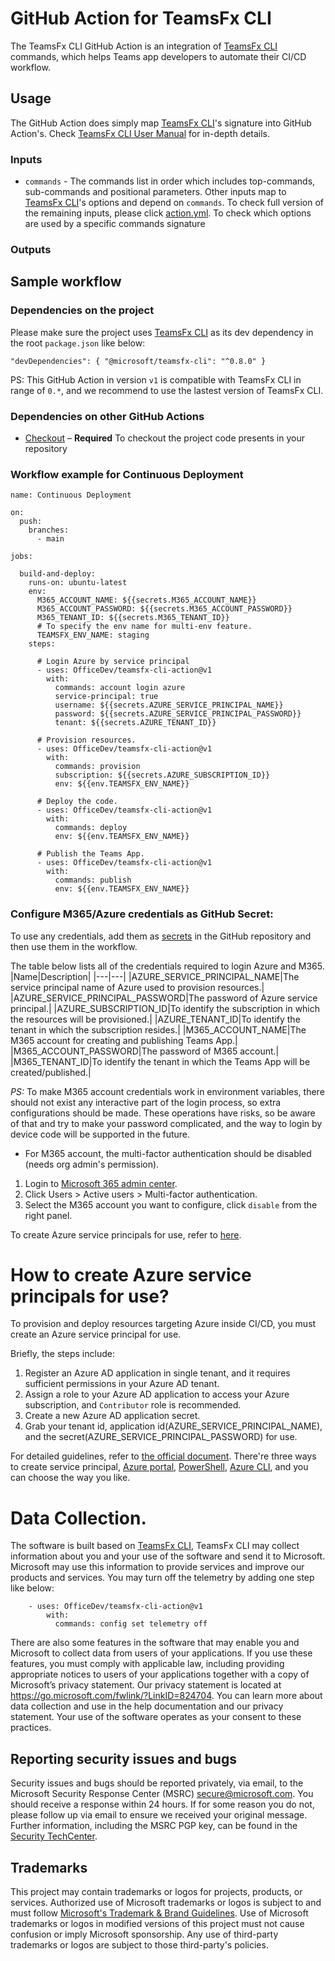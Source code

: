 # GitHub Action for TeamsFx CLI


The TeamsFx CLI GitHub Action is an integration of [TeamsFx CLI](https://www.npmjs.com/package/@microsoft/teamsfx-cli) commands, which helps Teams app developers to automate their CI/CD workflow.

## Usage
The GitHub Action does simply map [TeamsFx CLI](https://www.npmjs.com/package/@microsoft/teamsfx-cli)'s signature into GitHub Action's. Check [TeamsFx CLI User Manual](https://docs.microsoft.com/en-us/microsoftteams/platform/toolkit/teamsfx-cli) for in-depth details.

### Inputs
* `commands` - The commands list in order which includes top-commands, sub-commands and positional parameters.
Other inputs map to [TeamsFx CLI](https://www.npmjs.com/package/@microsoft/teamsfx-cli)'s options and depend on `commands`. To check full version of the remaining inputs, please click [action.yml](https://github.com/OfficeDev/teamsfx-cli-action/blob/main/action.yml). To check which options are used by a specific commands signature
### Outputs

## Sample workflow 

### Dependencies on the project
Please make sure the project uses [TeamsFx CLI](https://www.npmjs.com/package/@microsoft/teamsfx-cli) as its dev dependency in the root `package.json` like below:

`
  "devDependencies": {
    "@microsoft/teamsfx-cli": "^0.8.0"
  }
`

PS: This GitHub Action in version `v1` is compatible with TeamsFx CLI in range of `0.*`, and we recommend to use the lastest version of TeamsFx CLI.

### Dependencies on other GitHub Actions
* [Checkout](https://github.com/actions/checkout) – **Required** To checkout the project code presents in your repository
### Workflow example for Continuous Deployment
```
name: Continuous Deployment

on:
  push:
    branches:
      - main

jobs:

  build-and-deploy:
    runs-on: ubuntu-latest
    env:
      M365_ACCOUNT_NAME: ${{secrets.M365_ACCOUNT_NAME}}
      M365_ACCOUNT_PASSWORD: ${{secrets.M365_ACCOUNT_PASSWORD}}
      M365_TENANT_ID: ${{secrets.M365_TENANT_ID}}
      # To specify the env name for multi-env feature.
      TEAMSFX_ENV_NAME: staging
    steps:

      # Login Azure by service principal 
      - uses: OfficeDev/teamsfx-cli-action@v1
        with:
          commands: account login azure 
          service-principal: true
          username: ${{secrets.AZURE_SERVICE_PRINCIPAL_NAME}}
          password: ${{secrets.AZURE_SERVICE_PRINCIPAL_PASSWORD}}
          tenant: ${{secrets.AZURE_TENANT_ID}}
 
      # Provision resources.
      - uses: OfficeDev/teamsfx-cli-action@v1
        with:
          commands: provision
          subscription: ${{secrets.AZURE_SUBSCRIPTION_ID}}
          env: ${{env.TEAMSFX_ENV_NAME}}
    
      # Deploy the code.
      - uses: OfficeDev/teamsfx-cli-action@v1
        with:
          commands: deploy
          env: ${{env.TEAMSFX_ENV_NAME}}

      # Publish the Teams App.
      - uses: OfficeDev/teamsfx-cli-action@v1
        with:
          commands: publish
          env: ${{env.TEAMSFX_ENV_NAME}}
```

### Configure M365/Azure credentials as GitHub Secret:

To use any credentials, add them as [secrets](https://docs.github.com/en/actions/configuring-and-managing-workflows/creating-and-storing-encrypted-secrets) in the GitHub repository and then use them in the workflow.

The table below lists all of the credentials required to login Azure and M365.
|Name|Description|
|---|---|
|AZURE_SERVICE_PRINCIPAL_NAME|The service principal name of Azure used to provision resources.|
|AZURE_SERVICE_PRINCIPAL_PASSWORD|The password of Azure service principal.|
|AZURE_SUBSCRIPTION_ID|To identify the subscription in which the resources will be provisioned.|
|AZURE_TENANT_ID|To identify the tenant in which the subscription resides.|
|M365_ACCOUNT_NAME|The M365 account for creating and publishing Teams App.|
|M365_ACCOUNT_PASSWORD|The password of M365 account.|
|M365_TENANT_ID|To identify the tenant in which the Teams App will be created/published.|

*PS:* To make M365 account credentials work in environment variables, there should not exist any interactive part of the login process, so extra configurations should be made. These operations have risks, so be aware of that and try to make your password complicated, and the way to login by device code will be supported in the future.
* For M365 account, the multi-factor authentication should be disabled (needs org admin's permission).
1. Login to [Microsoft 365 admin center](https://admin.microsoft.com/).
2. Click Users > Active users > Multi-factor authentication.
3. Select the M365 account you want to configure, click `disable` from the right panel.

To create Azure service principals for use, refer to [here](#how-to-create-azure-service-principals-for-use).

# How to create Azure service principals for use?
To provision and deploy resources targeting Azure inside CI/CD, you must create an Azure service principal for use.

Briefly, the steps include:
1. Register an Azure AD application in single tenant, and it requires sufficient permissions in your Azure AD tenant.
2. Assign a role to your Azure AD application to access your Azure subscription, and `Contributor` role is recommended. 
3. Create a new Azure AD application secret.
4. Grab your tenant id, application id(AZURE_SERVICE_PRINCIPAL_NAME), and the secret(AZURE_SERVICE_PRINCIPAL_PASSWORD) for use.

For detailed guidelines, refer to [the official document](https://docs.microsoft.com/en-us/azure/active-directory/develop/howto-create-service-principal-portal). There're three ways to create service principal, [Azure portal](https://docs.microsoft.com/en-us/azure/active-directory/develop/howto-create-service-principal-portal), [PowerShell](https://docs.microsoft.com/en-us/azure/active-directory/develop/howto-authenticate-service-principal-powershell), [Azure CLI](https://docs.microsoft.com/en-us/cli/azure/create-an-azure-service-principal-azure-cli), and you can choose the way you like.

# Data Collection. 

The software is built based on [TeamsFx CLI](https://github.com/OfficeDev/TeamsFx/tree/main/packages/cli), TeamsFx CLI may collect information about you and your use of the software and send it to Microsoft. Microsoft may use this information to provide services and improve our products and services. You may turn off the telemetry by adding one step like below:
```
    - uses: OfficeDev/teamsfx-cli-action@v1
        with:
          commands: config set telemetry off
```
There are also some features in the software that may enable you and Microsoft to collect data from users of your applications. If you use these features, you must comply with applicable law, including providing appropriate notices to users of your applications together with a copy of Microsoft’s privacy statement. Our privacy statement is located at https://go.microsoft.com/fwlink/?LinkID=824704. You can learn more about data collection and use in the help documentation and our privacy statement. Your use of the software operates as your consent to these practices.

## Reporting security issues and bugs

Security issues and bugs should be reported privately, via email, to the Microsoft Security Response Center (MSRC) secure@microsoft.com. You should receive a response within 24 hours. If for some reason you do not, please follow up via email to ensure we received your original message. Further information, including the MSRC PGP key, can be found in the [Security TechCenter](https://www.microsoft.com/en-us/msrc/faqs-report-an-issue?rtc=1).

## Trademarks

This project may contain trademarks or logos for projects, products, or services. Authorized use of Microsoft 
trademarks or logos is subject to and must follow 
[Microsoft's Trademark & Brand Guidelines](https://www.microsoft.com/en-us/legal/intellectualproperty/trademarks/usage/general).
Use of Microsoft trademarks or logos in modified versions of this project must not cause confusion or imply Microsoft sponsorship.
Any use of third-party trademarks or logos are subject to those third-party's policies.

